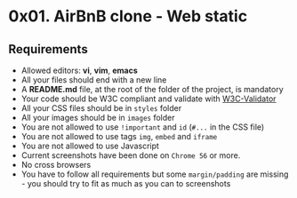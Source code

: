 # 0x01. AirBnB clone - Web static

## Requirements
- Allowed editors: **vi**, **vim**, **emacs**
- All your files should end with a new line
- A **README.md** file, at the root of the folder of the project, is mandatory
- Your code should be W3C compliant and validate with [W3C-Validator](https://github.com/holbertonschool/W3C-Validator#Quickstart)
- All your CSS files should be in ``styles`` folder
- All your images should be in ``images`` folder
- You are not allowed to use ``!important`` and ``id`` (``#...`` in the CSS file)
- You are not allowed to use tags ``img``, ``embed`` and ``iframe``
- You are not allowed to use Javascript
- Current screenshots have been done on ``Chrome 56`` or more.
- No cross browsers
- You have to follow all requirements but some ``margin/padding`` are missing - you should try to fit as much as you can to screenshots
